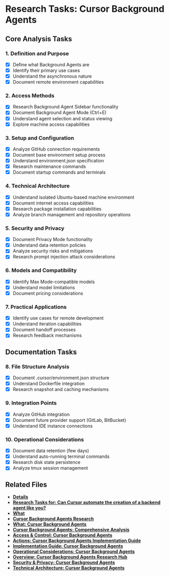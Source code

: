 # Research Tasks: Cursor Background Agents

## Core Analysis Tasks

### 1. Definition and Purpose
- [x] Define what Background Agents are
- [x] Identify their primary use cases
- [x] Understand the asynchronous nature
- [x] Document remote environment capabilities

### 2. Access Methods
- [x] Research Background Agent Sidebar functionality
- [x] Document Background Agent Mode (Ctrl+E)
- [x] Understand agent selection and status viewing
- [x] Explore machine access capabilities

### 3. Setup and Configuration
- [x] Analyze GitHub connection requirements
- [x] Document base environment setup process
- [x] Understand environment.json specification
- [x] Research maintenance commands
- [x] Document startup commands and terminals

### 4. Technical Architecture
- [x] Understand isolated Ubuntu-based machine environment
- [x] Document internet access capabilities
- [x] Research package installation capabilities
- [x] Analyze branch management and repository operations

### 5. Security and Privacy
- [x] Document Privacy Mode functionality
- [x] Understand data retention policies
- [x] Analyze security risks and mitigations
- [x] Research prompt injection attack considerations

### 6. Models and Compatibility
- [x] Identify Max Mode-compatible models
- [x] Understand model limitations
- [x] Document pricing considerations

### 7. Practical Applications
- [x] Identify use cases for remote development
- [x] Understand iteration capabilities
- [x] Document handoff processes
- [x] Research feedback mechanisms

## Documentation Tasks

### 8. File Structure Analysis
- [x] Document .cursor/environment.json structure
- [x] Understand Dockerfile integration
- [x] Research snapshot and caching mechanisms

### 9. Integration Points
- [x] Analyze GitHub integration
- [x] Document future provider support (GitLab, BitBucket)
- [x] Understand IDE instance connections

### 10. Operational Considerations
- [x] Document data retention (few days)
- [x] Understand auto-running terminal commands
- [x] Research disk state persistence
- [x] Analyze tmux session management 
## Related Files

- **[Details](../research/can-cursor-automate-the-creation/details.md)**
- **[Research Tasks for: Can Cursor automate the creation of a backend agent like you?](../research/can-cursor-automate-the-creation/research-tasks.md)**
- **[What](../research/can-cursor-automate-the-creation/what.md)**
- **[Cursor Background Agents Research](../research/cursor-background-agents/0_topic.md)**
- **[What: Cursor Background Agents](../research/cursor-background-agents/1_what.md)**
- **[Cursor Background Agents: Comprehensive Analysis](../research/cursor-background-agents/2_answer.md)**
- **[Access & Control: Cursor Background Agents](../research/cursor-background-agents/access-control.md)**
- **[Actions: Cursor Background Agents Implementation Guide](../research/cursor-background-agents/actions.md)**
- **[Implementation Guide: Cursor Background Agents](../research/cursor-background-agents/implementation-guide.md)**
- **[Operational Considerations: Cursor Background Agents](../research/cursor-background-agents/operational-considerations.md)**
- **[Overview: Cursor Background Agents Research Hub](../research/cursor-background-agents/overview.md)**
- **[Security & Privacy: Cursor Background Agents](../research/cursor-background-agents/security-privacy.md)**
- **[Technical Architecture: Cursor Background Agents](../research/cursor-background-agents/technical-architecture.md)**
